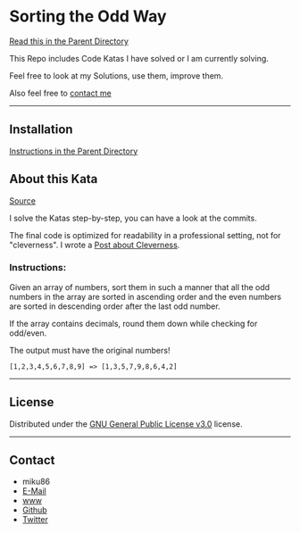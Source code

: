 # Sorting the Odd Way

[Read this in the Parent Directory](https://github.com/miku86/katas)

This Repo includes Code Katas I have solved or I am currently solving.

Feel free to look at my Solutions, use them, improve them.

Also feel free to [contact me](#contact)

---

## Installation

[Instructions in the Parent Directory](https://www.codewars.com/kata/sorting-the-odd-way)

## About this Kata

[Source](https://www.codewars.com/kata/multiples-of-3-or-5)

I solve the Katas step-by-step, you can have a look at the commits.

The final code is optimized for readability in a professional setting, not for "cleverness".
I wrote a [Post about Cleverness](https://dev.to/miku86/diary---20180830-4f5e).

### Instructions:

Given an array of numbers, sort them in such a manner that all the odd numbers in the array are sorted in ascending order and the even numbers are sorted in descending order after the last odd number.

If the array contains decimals, round them down while checking for odd/even.

The output must have the original numbers!

```
[1,2,3,4,5,6,7,8,9] => [1,3,5,7,9,8,6,4,2]
```

---

## License

Distributed under the [GNU General Public License v3.0](https://choosealicense.com/licenses/gpl-3.0/) license.

---

## Contact

- miku86
- [E-Mail](mailto:hello@miku86.com)
- [www](https://miku86.com)
- [Github](https://github.com/miku86)
- [Twitter](https://twitter.com/miku86com)
